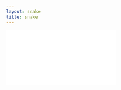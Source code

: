 ```yaml
---
layout: snake
title: snake
---
```


<div style="height:404px;width:100%;">
<iframe src="snake-game.html" scrolling="no" style="border: none"></iframe>
</div>
